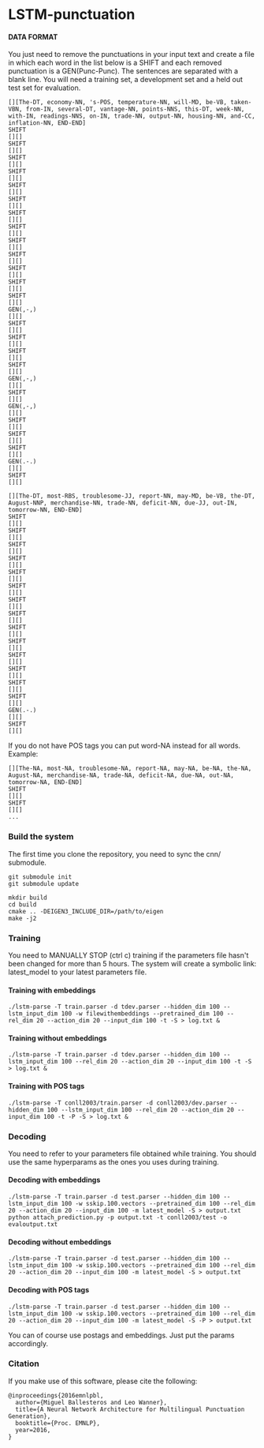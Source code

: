 # LSTM-punctuation


#### DATA FORMAT

You just need to remove the punctuations in your input text and create a file in which each word in the list below is a SHIFT and each removed punctuation is a GEN(Punc-Punc). The sentences are separated with a blank line. You will need a training set, a development set and a held out test set for evaluation.

```
[][The-DT, economy-NN, 's-POS, temperature-NN, will-MD, be-VB, taken-VBN, from-IN, several-DT, vantage-NN, points-NNS, this-DT, week-NN, with-IN, readings-NNS, on-IN, trade-NN, output-NN, housing-NN, and-CC, inflation-NN, END-END]
SHIFT
[][]
SHIFT
[][]
SHIFT
[][]
SHIFT
[][]
SHIFT
[][]
SHIFT
[][]
SHIFT
[][]
SHIFT
[][]
SHIFT
[][]
SHIFT
[][]
SHIFT
[][]
SHIFT
[][]
SHIFT
[][]
GEN(,-,)
[][]
SHIFT
[][]
SHIFT
[][]
SHIFT
[][]
SHIFT
[][]
GEN(,-,)
[][]
SHIFT
[][]
GEN(,-,)
[][]
SHIFT
[][]
SHIFT
[][]
SHIFT
[][]
GEN(.-.)
[][]
SHIFT
[][]

[][The-DT, most-RBS, troublesome-JJ, report-NN, may-MD, be-VB, the-DT, August-NNP, merchandise-NN, trade-NN, deficit-NN, due-JJ, out-IN, tomorrow-NN, END-END]
SHIFT
[][]
SHIFT
[][]
SHIFT
[][]
SHIFT
[][]
SHIFT
[][]
SHIFT
[][]
SHIFT
[][]
SHIFT
[][]
SHIFT
[][]
SHIFT
[][]
SHIFT
[][]
SHIFT
[][]
SHIFT
[][]
SHIFT
[][]
GEN(.-.)
[][]
SHIFT
[][]
```

If you do not have POS tags you can put word-NA instead for all words. Example:
```
[][The-NA, most-NA, troublesome-NA, report-NA, may-NA, be-NA, the-NA, August-NA, merchandise-NA, trade-NA, deficit-NA, due-NA, out-NA, tomorrow-NA, END-END]
SHIFT
[][]
SHIFT
[][]
...
```

### Build the system

The first time you clone the repository, you need to sync the cnn/ submodule.
```
git submodule init
git submodule update

mkdir build
cd build
cmake .. -DEIGEN3_INCLUDE_DIR=/path/to/eigen
make -j2
```

### Training

You need to MANUALLY STOP (ctrl c) training if the parameters file hasn't been changed for more than 5 hours.
The system will create a symbolic link: latest_model to your latest parameters file.

#### Training with embeddings

    ./lstm-parse -T train.parser -d tdev.parser --hidden_dim 100 --lstm_input_dim 100 -w filewithembeddings --pretrained_dim 100 --rel_dim 20 --action_dim 20 --input_dim 100 -t -S > log.txt &


#### Training without embeddings

    ./lstm-parse -T train.parser -d tdev.parser --hidden_dim 100 --lstm_input_dim 100 --rel_dim 20 --action_dim 20 --input_dim 100 -t -S > log.txt &


#### Training with POS tags 

    ./lstm-parse -T conll2003/train.parser -d conll2003/dev.parser --hidden_dim 100 --lstm_input_dim 100 --rel_dim 20 --action_dim 20 --input_dim 100 -t -P -S > log.txt &
    

### Decoding 

You need to refer to your parameters file obtained while training. You should use the same hyperparams as the ones you uses during training.

#### Decoding with embeddings

    ./lstm-parse -T train.parser -d test.parser --hidden_dim 100 --lstm_input_dim 100 -w sskip.100.vectors --pretrained_dim 100 --rel_dim 20 --action_dim 20 --input_dim 100 -m latest_model -S > output.txt
    python attach_prediction.py -p output.txt -t conll2003/test -o evaloutput.txt


#### Decoding without embeddings


    ./lstm-parse -T train.parser -d test.parser --hidden_dim 100 --lstm_input_dim 100 -w sskip.100.vectors --pretrained_dim 100 --rel_dim 20 --action_dim 20 --input_dim 100 -m latest_model -S > output.txt

#### Decoding with POS tags

    ./lstm-parse -T train.parser -d test.parser --hidden_dim 100 --lstm_input_dim 100 -w sskip.100.vectors --pretrained_dim 100 --rel_dim 20 --action_dim 20 --input_dim 100 -m latest_model -S -P > output.txt


You can of course use postags and embeddings. Just put the params accordingly.

### Citation

If you make use of this software, please cite the following:

    @inproceedings{2016emnlpbl,
      author={Miguel Ballesteros and Leo Wanner},
      title={A Neural Network Architecture for Multilingual Punctuation Generation},
      booktitle={Proc. EMNLP},
      year=2016,
    }
